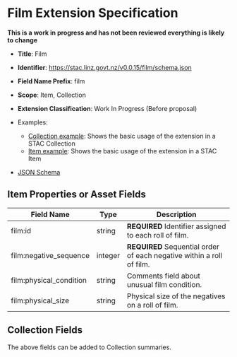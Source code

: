 # Film Extension Specification

**This is a work in progress and has not been reviewed everything is likely to change**

- **Title**: Film
- **Identifier**:
  <https://stac.linz.govt.nz/v0.0.15/film/schema.json>
- **Field Name Prefix**: film
- **Scope**: Item, Collection
- **Extension Classification**: Work In Progress (Before proposal)

- Examples:
  - [Collection example](https://stac.linz.govt.nz/v0.0.15/film/examples/collection.json): Shows the basic usage of the
    extension in a STAC Collection
  - [Item example](https://stac.linz.govt.nz/v0.0.15/film/examples/item.json): Shows the basic usage of the extension
    in a STAC Item
- [JSON Schema](https://stac.linz.govt.nz/v0.0.15/film/schema.json)

## Item Properties or Asset Fields

| Field Name              | Type    | Description                                                           |
| ----------------------- | ------- | --------------------------------------------------------------------- |
| film:id                 | string  | **REQUIRED** Identifier assigned to each roll of film.                |
| film:negative_sequence  | integer | **REQUIRED** Sequential order of each negative within a roll of film. |
| film:physical_condition | string  | Comments field about unusual film condition.                          |
| film:physical_size      | string  | Physical size of the negatives on a roll of film.                     |

## Collection Fields

The above fields can be added to Collection summaries.
